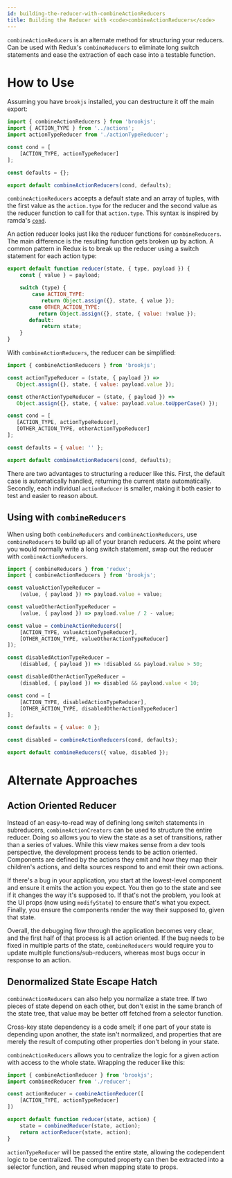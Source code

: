 ```yaml
---
id: building-the-reducer-with-combineActionReducers
title: Building the Reducer with <code>combineActionReducers</code>
---
```


`combineActionReducers` is an alternate method for structuring your reducers. Can be used with Redux's `combineReducers` to eliminate long switch statements and ease the extraction of each case into a testable function.

# How to Use

Assuming you have `brookjs` installed, you can destructure it off the main export:

```js
import { combineActionReducers } from 'brookjs';
import { ACTION_TYPE } from '../actions';
import actionTypeReducer from './actionTypeReducer';

const cond = [
    [ACTION_TYPE, actionTypeReducer]
];

const defaults = {};

export default combineActionReducers(cond, defaults);
```

`combineActionReducers` accepts a default state and an array of tuples, with the first value as the `action.type` for the reducer and the second value as the reducer function to call for that `action.type`. This syntax is inspired by ramda's [`cond`][cond].

An action reducer looks just like the reducer functions for `combineReducers`. The main difference is the resulting function gets broken up by action. A common pattern in Redux is to break up the reducer using a switch statement for each action type:

 ```js
 export default function reducer(state, { type, payload }) {
     const { value } = payload;

     switch (type) {
         case ACTION_TYPE:
            return Object.assign({}, state, { value });
        case OTHER_ACTION_TYPE:
           return Object.assign({}, state, { value: !value });
        default:
            return state;
     }
 }
 ```

 With `combineActionReducers`, the reducer can be simplified:

 ```js
import { combineActionReducers } from 'brookjs';

const actionTypeReducer = (state, { payload }) =>
    Object.assign({}, state, { value: payload.value });

const otherActionTypeReducer = (state, { payload }) =>
    Object.assign({}, state, { value: payload.value.toUpperCase() });

const cond = [
    [ACTION_TYPE, actionTypeReducer],
    [OTHER_ACTION_TYPE, otherActionTypeReducer]
];

const defaults = { value: '' };

export default combineActionReducers(cond, defaults);
 ```

 There are two advantages to structuring a reducer like this. First, the default case is automatically handled, returning the current state automatically. Secondly, each individual `actionReducer` is smaller, making it both easier to test and easier to reason about.

## Using with `combineReducers`

When using both `combineReducers` and `combineActionReducers`, use `combineReducers` to build up all of your branch reducers. At the point where you would normally write a long switch statement, swap out the reducer with `combineActionReducers`.

```js
import { combineReducers } from 'redux';
import { combineActionReducers } from 'brookjs';

const valueActionTypeReducer =
    (value, { payload }) => payload.value + value;

const valueOtherActionTypeReducer =
    (value, { payload }) => payload.value / 2 - value;

const value = combineActionReducers([
    [ACTION_TYPE, valueActionTypeReducer],
    [OTHER_ACTION_TYPE, valueOtherActionTypeReducer]
]);

const disabledActionTypeReducer =
    (disabled, { payload }) => !disabled && payload.value > 50;

const disabledOtherActionTypeReducer =
    (disabled, { payload }) => disabled && payload.value < 10;

const cond = [
    [ACTION_TYPE, disabledActionTypeReducer],
    [OTHER_ACTION_TYPE, disabledOtherActionTypeReducer]
];

const defaults = { value: 0 };

const disabled = combineActionReducers(cond, defaults);

export default combineReducers({ value, disabled });
```

# Alternate Approaches

## Action Oriented Reducer

Instead of an easy-to-read way of defining long switch statements in subreducers, `combineActionCreators` can be used to structure the entire reducer. Doing so allows you to view the state as a set of transitions, rather than a series of values. While this view makes sense from a dev tools perspective, the development process tends to be action oriented. Components are defined by the actions they emit and how they map their children's actions, and delta sources respond to and emit their own actions.

If there's a bug in your application, you start at the lowest-level component and ensure it emits the action you expect. You then go to the state and see if it changes the way it's supposed to. If that's not the problem, you look at the UI props (now using `modifyState`) to ensure that's what you expect. Finally, you ensure the components render the way their supposed to, given that state.

Overall, the debugging flow through the application becomes very clear, and the first half of that process is all action oriented. If the bug needs to be fixed in multiple parts of the state, `combineReducers` would require you to update multiple functions/sub-reducers, whereas most bugs occur in response to an action.

## Denormalized State Escape Hatch

`combineActionReducers` can also help you normalize a state tree. If two pieces of state depend on each other, but don't exist in the same branch of the state tree, that value may be better off fetched from a selector function.

Cross-key state dependency is a code smell; if one part of your state is depending upon another, the state isn't normalized, and properties that are merely the result of computing other properties don't belong in your state.

`combineActionReducers` allows you to centralize the logic for a given action with access to the whole state. Wrapping the reducer like this:

```js
import { combineActionReducer } from 'brookjs';
import combinedReducer from './reducer';

const actionReducer = combineActionReducer([
    [ACTION_TYPE, actionTypeReducer]
])

export default function reducer(state, action) {
    state = combinedReducer(state, action);
    return actionReducer(state, action);
}
```

`actionTypeReducer` will be passed the entire state, allowing the codependent logic to be centralized. The computed property can then be extracted into a selector function, and reused when mapping state to props.

  [cond]: http://ramdajs.com/0.22.1/docs/#cond
